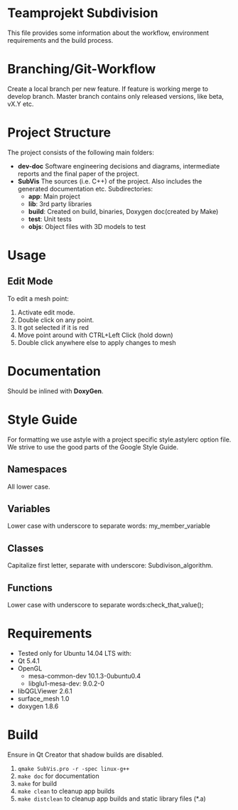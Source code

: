 # Teamprojekt Subdivision

This file provides some information about the workflow, environment requirements and the build process.

# Branching/Git-Workflow

Create a local branch per new feature. If feature is working merge to develop branch. Master branch contains only released versions, like beta, vX.Y etc.

# Project Structure

The project consists of the following main folders:

- **dev-doc** Software engineering decisions and diagrams, intermediate reports and the final paper of the project.
- **SubVis** The sources (i.e. C++) of the project. Also includes the generated documentation etc. Subdirectories:
  - **app**: Main project
  - **lib**: 3rd party libraries
  - **build**: Created on build, binaries, Doxygen doc(created by Make)
  - **test**: Unit tests
  - **objs**: Object files with 3D models to test
  
# Usage

## Edit Mode

To edit a mesh point:

1. Activate edit mode.
2. Double click on any point.
3. It got selected if it is red
4. Move point around with CTRL+Left Click (hold down)
5. Double click anywhere else to apply changes to mesh

# Documentation

Should be inlined with **DoxyGen**.

# Style Guide

For formatting we use astyle with a project specific style.astylerc option file.
We strive to use the good parts of the Google Style Guide.

## Namespaces

All lower case.

## Variables

Lower case with underscore to separate words: my_member_variable

## Classes

Capitalize first letter, separate with underscore: Subdivison_algorithm.

## Functions

Lower case with underscore to separate words:check_that_value();

# Requirements

- Tested only for Ubuntu 14.04 LTS with:
- Qt 5.4.1
- OpenGL 
  - mesa-common-dev 10.1.3-0ubuntu0.4
  - libglu1-mesa-dev: 9.0.2-0
- libQGLViewer 2.6.1
- surface_mesh 1.0
- doxygen 1.8.6

# Build

Ensure in Qt Creator that shadow builds are disabled.

1. `qmake SubVis.pro -r -spec linux-g++`
2. `make doc` for documentation 
3. `make` for build
4. `make clean` to cleanup app builds
5. `make distclean` to cleanup app builds and static library files (*.a)
